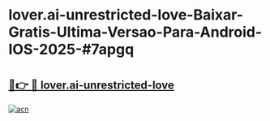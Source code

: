 # lover.ai-unrestricted-love-Baixar-Gratis-Ultima-Versao-Para-Android-IOS-2025-#7apgq

# <h2><a href="https://ainizakaria.my?title=lover.ai-unrestricted-love&ref=25M">🔗👉 🔴 lover.ai-unrestricted-love</a></h2>

[![acn](https://github.com/user-attachments/assets/0f9c940e-d8b0-45ae-aac7-cd30a18b3e1c)](https://ainizakaria.my?title=lover.ai-unrestricted-love&ref=25M)

